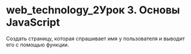 # web_technology_2Урок 3. Основы JavaScript
Создать страницу, которая спрашивает имя у пользователя и выводит его с помощью функции.
